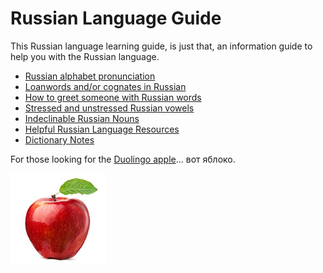 
# Russian Language Guide

This Russian language learning guide, is just that, an information guide to help you with the Russian language.

* [Russian alphabet pronunciation](https://github.com/robertjliguori/Russian_Language_Guide/blob/master/sections/pronunciation.md)
* [Loanwords and/or cognates in Russian](https://github.com/robertjliguori/Russian_Language_Guide/blob/master/sections/cognates.md)
* [How to greet someone with Russian words](https://github.com/robertjliguori/Russian_Language_Guide/blob/master/sections/greetings.md)
* [Stressed and unstressed Russian vowels](https://github.com/robertjliguori/Russian_Language_Guide/blob/master/sections/stress.md)
* [Indeclinable Russian Nouns](https://github.com/robertjliguori/Russian_Language_Guide/blob/master/sections/indeclinable.md)
* [Helpful Russian Language Resources](https://github.com/robertjliguori/Russian_Language_Guide/blob/master/sections/resources.md)
* [Dictionary Notes](https://github.com/robertjliguori/Russian_Language_Guide/blob/master/dictionary-help.md )

For those looking for the [Duolingo apple](https://www.duolingo.com/comment/11530319)... вот яблоко.

![Apple](/images/apple.jpg)
